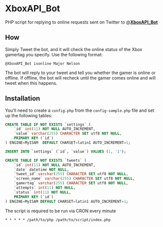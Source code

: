 # XboxAPI_Bot

PHP script for replying to online requests sent on Twitter to @[**XboxAPI_Bot**](http://www.twitter.com/XboxAPI_Bot)

## How

Simply Tweet the bot, and it will check the online status of the Xbox gamertag you specify. Use the following format:

    @XboxAPI_Bot isonline Major Nelson
    
The bot will reply to your tweet and tell you whether the gamer is online or offline. If offline, the bot will recheck until the gamer comes online and will tweet when this happens.

## Installation

You'll need to create a `config.php` from the `config-sample.php` file and set up the following tables:

```sql
CREATE TABLE IF NOT EXISTS `settings` (
    `id` int(11) NOT NULL AUTO_INCREMENT,
    `value` varchar(255) CHARACTER SET utf8 NOT NULL,
    PRIMARY KEY (`id`)
) ENGINE=MyISAM  DEFAULT CHARSET=latin1 AUTO_INCREMENT=1;

INSERT INTO `settings` (`id`, `value`) VALUES (1, '1');

CREATE TABLE IF NOT EXISTS `tweets` (
    `id` int(11) NOT NULL AUTO_INCREMENT,
    `date` datetime NOT NULL,
    `tweet_id` varchar(255) CHARACTER SET utf8 NOT NULL,
    `screen_name` varchar(255) CHARACTER SET utf8 NOT NULL,
    `gamertag` varchar(255) CHARACTER SET utf8 NOT NULL,
    `attempts` int(11) NOT NULL,
    `status` int(11) NOT NULL,
    PRIMARY KEY (`id`)
) ENGINE=MyISAM DEFAULT CHARSET=latin1 AUTO_INCREMENT=1;
```

The script is required to be run via CRON every minute

    * * * * * /path/to/php /path/to/script/index.php